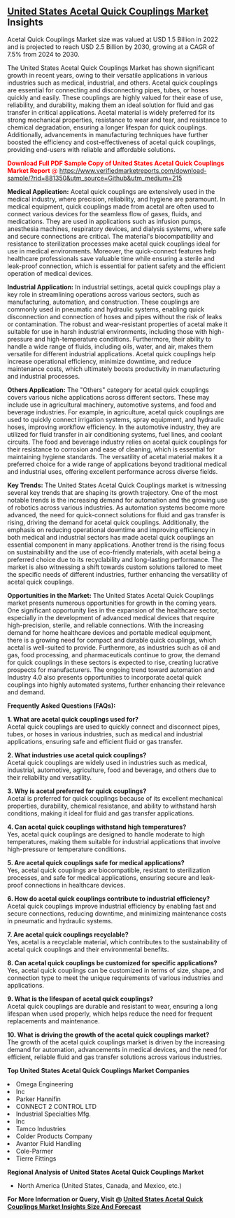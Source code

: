 <h2><a href="https://www.verifiedmarketreports.com/download-sample/?rid=881350&amp;utm_source=Github&amp;utm_medium=215" target="_blank">United States Acetal Quick Couplings Market</a> Insights</h2><p>Acetal Quick Couplings Market size was valued at USD 1.5 Billion in 2022 and is projected to reach USD 2.5 Billion by 2030, growing at a CAGR of 7.5% from 2024 to 2030.</p><p><p>The United States Acetal Quick Couplings Market has shown significant growth in recent years, owing to their versatile applications in various industries such as medical, industrial, and others. Acetal quick couplings are essential for connecting and disconnecting pipes, tubes, or hoses quickly and easily. These couplings are highly valued for their ease of use, reliability, and durability, making them an ideal solution for fluid and gas transfer in critical applications. Acetal material is widely preferred for its strong mechanical properties, resistance to wear and tear, and resistance to chemical degradation, ensuring a longer lifespan for quick couplings. Additionally, advancements in manufacturing techniques have further boosted the efficiency and cost-effectiveness of acetal quick couplings, providing end-users with reliable and affordable solutions. <p><span class=""><span style="color: #ff0000;"><strong>Download Full PDF Sample Copy of United States Acetal Quick Couplings Market Report</strong> @ </span><a href="https://www.verifiedmarketreports.com/download-sample/?rid=881350&amp;utm_source=Github&amp;utm_medium=215" target="_blank">https://www.verifiedmarketreports.com/download-sample/?rid=881350&amp;utm_source=Github&amp;utm_medium=215</a></span></p></p> <p><strong>Medical Application:</strong> Acetal quick couplings are extensively used in the medical industry, where precision, reliability, and hygiene are paramount. In medical equipment, quick couplings made from acetal are often used to connect various devices for the seamless flow of gases, fluids, and medications. They are used in applications such as infusion pumps, anesthesia machines, respiratory devices, and dialysis systems, where safe and secure connections are critical. The material's biocompatibility and resistance to sterilization processes make acetal quick couplings ideal for use in medical environments. Moreover, the quick-connect features help healthcare professionals save valuable time while ensuring a sterile and leak-proof connection, which is essential for patient safety and the efficient operation of medical devices. <p><strong>Industrial Application:</strong> In industrial settings, acetal quick couplings play a key role in streamlining operations across various sectors, such as manufacturing, automation, and construction. These couplings are commonly used in pneumatic and hydraulic systems, enabling quick disconnection and connection of hoses and pipes without the risk of leaks or contamination. The robust and wear-resistant properties of acetal make it suitable for use in harsh industrial environments, including those with high-pressure and high-temperature conditions. Furthermore, their ability to handle a wide range of fluids, including oils, water, and air, makes them versatile for different industrial applications. Acetal quick couplings help increase operational efficiency, minimize downtime, and reduce maintenance costs, which ultimately boosts productivity in manufacturing and industrial processes. <p><strong>Others Application:</strong> The "Others" category for acetal quick couplings covers various niche applications across different sectors. These may include use in agricultural machinery, automotive systems, and food and beverage industries. For example, in agriculture, acetal quick couplings are used to quickly connect irrigation systems, spray equipment, and hydraulic hoses, improving workflow efficiency. In the automotive industry, they are utilized for fluid transfer in air conditioning systems, fuel lines, and coolant circuits. The food and beverage industry relies on acetal quick couplings for their resistance to corrosion and ease of cleaning, which is essential for maintaining hygiene standards. The versatility of acetal material makes it a preferred choice for a wide range of applications beyond traditional medical and industrial uses, offering excellent performance across diverse fields. <p><strong>Key Trends:</strong> The United States Acetal Quick Couplings market is witnessing several key trends that are shaping its growth trajectory. One of the most notable trends is the increasing demand for automation and the growing use of robotics across various industries. As automation systems become more advanced, the need for quick-connect solutions for fluid and gas transfer is rising, driving the demand for acetal quick couplings. Additionally, the emphasis on reducing operational downtime and improving efficiency in both medical and industrial sectors has made acetal quick couplings an essential component in many applications. Another trend is the rising focus on sustainability and the use of eco-friendly materials, with acetal being a preferred choice due to its recyclability and long-lasting performance. The market is also witnessing a shift towards custom solutions tailored to meet the specific needs of different industries, further enhancing the versatility of acetal quick couplings. <p><strong>Opportunities in the Market:</strong> The United States Acetal Quick Couplings market presents numerous opportunities for growth in the coming years. One significant opportunity lies in the expansion of the healthcare sector, especially in the development of advanced medical devices that require high-precision, sterile, and reliable connections. With the increasing demand for home healthcare devices and portable medical equipment, there is a growing need for compact and durable quick couplings, which acetal is well-suited to provide. Furthermore, as industries such as oil and gas, food processing, and pharmaceuticals continue to grow, the demand for quick couplings in these sectors is expected to rise, creating lucrative prospects for manufacturers. The ongoing trend toward automation and Industry 4.0 also presents opportunities to incorporate acetal quick couplings into highly automated systems, further enhancing their relevance and demand. <p><p><strong>Frequently Asked Questions (FAQs):</strong></p> <p><strong>1. What are acetal quick couplings used for?</strong><br> Acetal quick couplings are used to quickly connect and disconnect pipes, tubes, or hoses in various industries, such as medical and industrial applications, ensuring safe and efficient fluid or gas transfer.</p> <p><strong>2. What industries use acetal quick couplings?</strong><br> Acetal quick couplings are widely used in industries such as medical, industrial, automotive, agriculture, food and beverage, and others due to their reliability and versatility.</p> <p><strong>3. Why is acetal preferred for quick couplings?</strong><br> Acetal is preferred for quick couplings because of its excellent mechanical properties, durability, chemical resistance, and ability to withstand harsh conditions, making it ideal for fluid and gas transfer applications.</p> <p><strong>4. Can acetal quick couplings withstand high temperatures?</strong><br> Yes, acetal quick couplings are designed to handle moderate to high temperatures, making them suitable for industrial applications that involve high-pressure or temperature conditions.</p> <p><strong>5. Are acetal quick couplings safe for medical applications?</strong><br> Yes, acetal quick couplings are biocompatible, resistant to sterilization processes, and safe for medical applications, ensuring secure and leak-proof connections in healthcare devices.</p> <p><strong>6. How do acetal quick couplings contribute to industrial efficiency?</strong><br> Acetal quick couplings improve industrial efficiency by enabling fast and secure connections, reducing downtime, and minimizing maintenance costs in pneumatic and hydraulic systems.</p> <p><strong>7. Are acetal quick couplings recyclable?</strong><br> Yes, acetal is a recyclable material, which contributes to the sustainability of acetal quick couplings and their environmental benefits.</p> <p><strong>8. Can acetal quick couplings be customized for specific applications?</strong><br> Yes, acetal quick couplings can be customized in terms of size, shape, and connection type to meet the unique requirements of various industries and applications.</p> <p><strong>9. What is the lifespan of acetal quick couplings?</strong><br> Acetal quick couplings are durable and resistant to wear, ensuring a long lifespan when used properly, which helps reduce the need for frequent replacements and maintenance.</p> <p><strong>10. What is driving the growth of the acetal quick couplings market?</strong><br> The growth of the acetal quick couplings market is driven by the increasing demand for automation, advancements in medical devices, and the need for efficient, reliable fluid and gas transfer solutions across various industries.</p> </p><p><strong>Top United States Acetal Quick Couplings Market Companies</strong></p><div data-test-id=""><p><li>Omega Engineering</li><li> Inc</li><li> Parker Hannifin</li><li> CONNECT 2 CONTROL LTD</li><li> Industrial Specialties Mfg.</li><li> Inc</li><li> Tamco Industries</li><li> Colder Products Company</li><li> Avantor Fluid Handling</li><li> Cole-Parmer</li><li> Tierre Fittings</li></p><div><strong>Regional Analysis of&nbsp;United States Acetal Quick Couplings Market</strong></div><ul><li dir="ltr"><p dir="ltr">North America&nbsp;(United States, Canada, and Mexico, etc.)</p></li></ul><p><strong>For More Information or Query, Visit @&nbsp;</strong><strong><a href="https://www.verifiedmarketreports.com/product/acetal-quick-couplings-market/?utm_source=Github&amp;utm_medium=215" target="_blank">United States Acetal Quick Couplings Market Insights Size And Forecast</a></strong></p></div>
